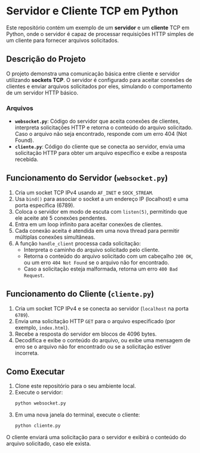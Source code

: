 # Servidor e Cliente TCP em Python

Este repositório contém um exemplo de um **servidor** e um **cliente** TCP em Python, onde o servidor é capaz de processar requisições HTTP simples de um cliente para fornecer arquivos solicitados.

## Descrição do Projeto

O projeto demonstra uma comunicação básica entre cliente e servidor utilizando **sockets TCP**. O servidor é configurado para aceitar conexões de clientes e enviar arquivos solicitados por eles, simulando o comportamento de um servidor HTTP básico.

### Arquivos

- **`websocket.py`**: Código do servidor que aceita conexões de clientes, interpreta solicitações HTTP e retorna o conteúdo do arquivo solicitado. Caso o arquivo não seja encontrado, responde com um erro 404 (Not Found).
- **`cliente.py`**: Código do cliente que se conecta ao servidor, envia uma solicitação HTTP para obter um arquivo específico e exibe a resposta recebida.

## Funcionamento do Servidor (`websocket.py`)

1. Cria um socket TCP IPv4 usando `AF_INET` e `SOCK_STREAM`.
2. Usa `bind()` para associar o socket a um endereço IP (localhost) e uma porta específica (6789).
3. Coloca o servidor em modo de escuta com `listen(5)`, permitindo que ele aceite até 5 conexões pendentes.
4. Entra em um loop infinito para aceitar conexões de clientes.
5. Cada conexão aceita é atendida em uma nova thread para permitir múltiplas conexões simultâneas.
6. A função `handle_client` processa cada solicitação:
   - Interpreta o caminho do arquivo solicitado pelo cliente.
   - Retorna o conteúdo do arquivo solicitado com um cabeçalho `200 OK`, ou um erro `404 Not Found` se o arquivo não for encontrado.
   - Caso a solicitação esteja malformada, retorna um erro `400 Bad Request`.

## Funcionamento do Cliente (`cliente.py`)

1. Cria um socket TCP IPv4 e se conecta ao servidor (`localhost` na porta `6789`).
2. Envia uma solicitação HTTP `GET` para o arquivo especificado (por exemplo, `index.html`).
3. Recebe a resposta do servidor em blocos de 4096 bytes.
4. Decodifica e exibe o conteúdo do arquivo, ou exibe uma mensagem de erro se o arquivo não for encontrado ou se a solicitação estiver incorreta.

## Como Executar

1. Clone este repositório para o seu ambiente local.
2. Execute o servidor:
   ```bash
   python websocket.py
3. Em uma nova janela do terminal, execute o cliente:
   ```bash
   python cliente.py

O cliente enviará uma solicitação para o servidor e exibirá o conteúdo do arquivo solicitado, caso ele exista.
